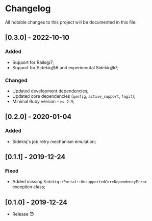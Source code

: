 # Changelog
All notable changes to this project will be documented in this file.

## [0.3.0] - 2022-10-10
### Added
- Support for Rails@7;
- Support for Sidekiq@6 and experimental Sidekiq@7;

### Changed
- Updated development dependencies;
- Updated core dependencies (`qonfig`, `active_support`, `fugit`);
- Minimal Ruby version - `>= 2.5`;

## [0.2.0] - 2020-01-04
### Added
- Sidekiq's job retry mechanism emulation;

## [0.1.1] - 2019-12-24

### Fixed

- Added missing `Sidekiq::Portal::UnsupportedCoreDependencyError` exception class;

## [0.1.0] - 2019-12-24

- Release 😈
